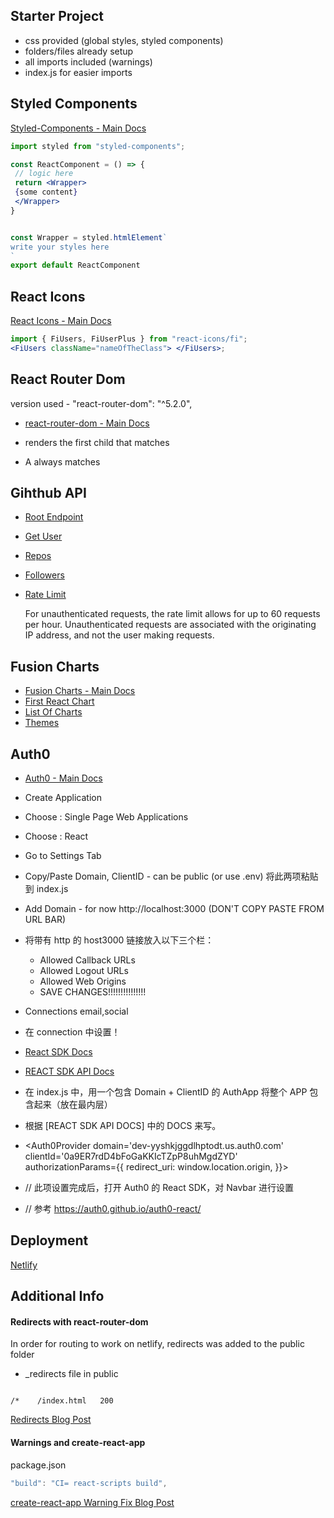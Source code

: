 ## Starter Project

- css provided (global styles, styled components)
- folders/files already setup
- all imports included (warnings)
- index.js for easier imports

## Styled Components

[Styled-Components - Main Docs](https://styled-components.com/)

```jsx
import styled from "styled-components";

const ReactComponent = () => {
 // logic here
 return <Wrapper>
 {some content}
 </Wrapper>
}


const Wrapper = styled.htmlElement`
write your styles here
`
export default ReactComponent
```

## React Icons

[React Icons - Main Docs](https://react-icons.github.io/react-icons/)

```jsx
import { FiUsers, FiUserPlus } from "react-icons/fi";
<FiUsers className="nameOfTheClass"> </FiUsers>;
```

## React Router Dom

version used - "react-router-dom": "^5.2.0",

- [react-router-dom - Main Docs](https://reactrouter.com/web/guides/quick-start)

- <Switch> renders the first child <Route> that matches
- A <Route path="*"> always matches

## Gihthub API

- [Root Endpoint](https://api.github.com)
- [Get User](https://api.github.com/users/wesbos)
- [Repos](https://api.github.com/users/john-smilga/repos?per_page=100)
- [Followers](https://api.github.com/users/john-smilga/followers)
- [Rate Limit](https://api.github.com/rate_limit)

  For unauthenticated requests, the rate limit allows for up to 60 requests per hour. Unauthenticated requests are associated with the originating IP address, and not the user making requests.

## Fusion Charts

- [Fusion Charts - Main Docs](https://www.fusioncharts.com/)
- [First React Chart](https://www.fusioncharts.com/dev/getting-started/react/your-first-chart-using-react)
- [List Of Charts](https://www.fusioncharts.com/dev/chart-guide/list-of-charts)
- [Themes](https://www.fusioncharts.com/dev/themes/introduction-to-themes)

## Auth0

- [Auth0 - Main Docs](https://auth0.com/)

- Create Application
- Choose : Single Page Web Applications
- Choose : React
- Go to Settings Tab
- Copy/Paste Domain, ClientID - can be public (or use .env) 将此两项粘贴到 index.js
- Add Domain -
  for now http://localhost:3000 (DON'T COPY PASTE FROM URL BAR)
- 将带有 http 的 host3000 链接放入以下三个栏：

  - Allowed Callback URLs
  - Allowed Logout URLs
  - Allowed Web Origins
  - SAVE CHANGES!!!!!!!!!!!!!!!

- Connections
  email,social
- 在 connection 中设置！

- [React SDK Docs](https://auth0.com/docs/libraries/auth0-react)
- [REACT SDK API Docs](https://auth0.github.io/auth0-react/)
- 在 index.js 中，用一个包含 Domain + ClientID 的 AuthApp 将整个 APP 包含起来（放在最内层）
- 根据 [REACT SDK API DOCS] 中的 DOCS 来写。
- <Auth0Provider
  domain='dev-yyshkjggdlhptodt.us.auth0.com'
  clientId='0a9ER7rdD4bFoGaKKIcTZpP8uhMgdZYD'
  authorizationParams={{
      redirect_uri: window.location.origin,
    }}>
- // 此项设置完成后，打开 Auth0 的 React SDK，对 Navbar 进行设置
- // 参考 https://auth0.github.io/auth0-react/

## Deployment

[Netlify](https://www.netlify.com/)

## Additional Info

#### Redirects with react-router-dom

In order for routing to work on netlify, redirects was added to the public folder

- \_redirects file in public

```

/*    /index.html   200

```

[Redirects Blog Post](https://dev.to/dance2die/page-not-found-on-netlify-with-react-router-58mc)

#### Warnings and create-react-app

package.json

```js
"build": "CI= react-scripts build",
```

[create-react-app Warning Fix Blog Post](https://community.netlify.com/t/how-to-fix-build-failures-with-create-react-app-in-production/17752)
